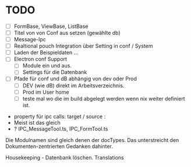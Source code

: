 # TODO

- [ ] FormBase, ViewBase, ListBase
- [ ] Titel von von Conf aus setzen (gewählte db)
- [ ] Message-Ipc
- [ ] Realtional pouch Integration über Setting in conf / System
- [ ] Laden der Beispieldaten …
- [ ] Electron conf Support
  - [ ] Module ein und aus.
  - [ ] Settings für die Datenbank
- [ ] Pfade für conf und dB abhängig von dev oder Prod
  - [ ] DEV (wie dB) direkt im Arbeitsverzeichnis.  
  - [ ] Prod im User home
  - [ ] teste mal wo die im build abgelegt werden wenn nix weiter definiert ist.

- property für ipc calls: target / source :
- Meist ist das gleich
- ? IPC_MessageTool.ts, IPC_FormTool.ts

Die Modulnamen sind gleich denen der docTypes. Das unterstreicht den Dokumenten-zentrierten Gedanken dahinter.

Housekeeping - Datenbank löschen.
Translations
